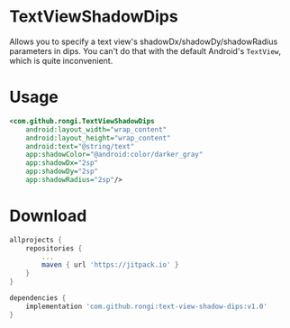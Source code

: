 TextViewShadowDips
==================

Allows you to specify a text view's shadowDx/shadowDy/shadowRadius parameters in dips. You can't do that with the default Android's `TextView`, which is quite inconvenient.

Usage
=====

```xml
<com.github.rongi.TextViewShadowDips
    android:layout_width="wrap_content"
    android:layout_height="wrap_content"
    android:text="@string/text"
    app:shadowColor="@android:color/darker_gray"
    app:shadowDx="2sp"
    app:shadowDy="2sp"
    app:shadowRadius="2sp"/>
```

Download
========

```groovy
allprojects {
    repositories {
        ...
        maven { url 'https://jitpack.io' }
    }
}
```

```groovy
dependencies {
    implementation 'com.github.rongi:text-view-shadow-dips:v1.0'
}
```
